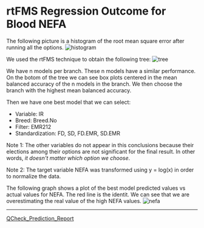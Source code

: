 # rtFMS Regression Outcome for Blood NEFA

The following picture is a histogram of the root mean square error after running all the options.
![histogram](https://github.com/JFMandujanoR/QCheck_Prediction_Report/blob/master/Histogram_Numeric_RMSE_GLMNET_NEFA.png)

We used the rtFMS technique to obtain the following tree:
![tree](https://github.com/JFMandujanoR/QCheck_Prediction_Report/blob/master/Tree_Numeric_RMSE_GLMNET_NEFA.png)

We have n models per branch. These n models have a similar performance. On the botom of the tree we can see box plots centered in the mean balanced accuracy of the n models in the branch. We then choose the branch with the highest mean balanced accuracy.

Then we have one best model that we can select:

- Variable: IR
- Breed: Breed.No
- Filter: EMR212
- Standardization: FD, SD, FD.EMR, SD.EMR

Note 1: The other variables do not appear in this conclusions because their elections among their options are not significant for the final result. In other words, _it doesn't matter which option we choose_.

Note 2: The target variable NEFA was transformed using y = log(x) in order to normalize the data. 

The following graph shows a plot of the best model predicted values vs actual values for NEFA. The red line is the identit. We can see that we are overestimating the real value of the high NEFA values.
![nefa](https://github.com/JFMandujanoR/QCheck_Prediction_Report/blob/master/NEFA.png)
_________________________________________________________________________________________________________________________________
[QCheck_Prediction_Report](https://github.com/JFMandujanoR/QCheck_Prediction_Report)

